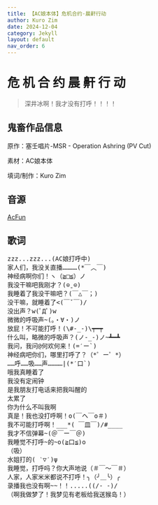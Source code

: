 ```yaml
---
title: 【AC娘本体】危机合约·晨鼾行动
author: Kuro Zim
date: 2024-12-04
category: Jekyll
layout: default
nav_order: 6
---
```


# 危 机 合 约 晨 鼾 行 动

> 深井冰啊！我才没有打呼！！！！

## 鬼畜作品信息

原作：塞壬唱片-MSR - Operation Ashring (PV Cut)

素材：AC娘本体

填词/制作：Kuro Zim

## 音源

[AcFun](https://www.acfun.cn/v/ac46610891)

## 歌词

<pre>
zzz...zzz...(AC娘打呼中)
家人们，我没关直播…………(*￣︿￣)
神经病啊你们！ヽ（≧□≦）ノ
我没干嘛吧我刚才？(⊙ˍ⊙)
我睡着了我没干嘛吧？(￣△￣；)
没干嘛，就睡着了<(￣ˇ￣)/
没出声？w(ﾟДﾟ)w
微微的呼吸声~(。・∀・)ノ
放屁！不可能打呼！(\#-_-)\┯━┯
什么叫，略微的呼吸声？(ノ-_-)ノ~┻━┻
我问，我问@何欢何来！(=′ー`)
神经病吧你们，哪里打呼了？（*゜ー゜*）
……呼……吸……声…………|(*′口`)
哦我真睡着了
我没有定闹钟
是我朋友打电话来把我叫醒的
太累了
你为什么不叫我啊
真是！我也没打呼啊！o(￣ヘ￣o＃)
我不可能打呼啊！___*( ￣皿￣)/#____
我才不信弹幕~(＠￣ー￣＠)
我睡觉不打呼~的~o(≧口≦)o
（吸）
水姐打的( ‵▽′)ψ
我睡觉，打呼吗？你大声地说（＃￣～￣＃）
人家，人家米米都说不打呼！╮（╯＿╰）╭
录播我也没有啊~~！！.....((/- -)/
（啊我做梦了！我梦见有老板给我送猴岛！）</pre>

